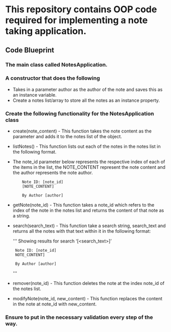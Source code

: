 # This repository contains OOP code required for implementing a note taking application.

## Code Blueprint

### The main class called NotesApplication.

### A constructor that does the following
* Takes in a parameter author as the author of the note and saves this as an instance variable.
* Create a notes list/array to store all the notes as an instance property.

### Create the following functionality for the NotesApplication class

* create(note_content) - This function takes the note content as the parameter and adds it to the notes list of the object.
* listNotes() - This function lists out each of the notes in the notes list in the following format. 
* The note_id parameter below represents the respective index of each of the items in the list, the NOTE_CONTENT represent the note content and the author represents the note author.
	
	```
		Note ID: [note_id]
	    [NOTE_CONTENT]

	    By Author [author]
	```
						  
* getNote(note_id) - This function takes a note_id which refers to the index of the note in the notes list and returns the content of that note as a string.
* search(search_text) - This function take a search string, search_text and returns all the notes with that text within it in the following format:

	'''
	   Showing results for search ‘[<search_text>]’

	   Note ID: [note_id]
	   NOTE_CONTENT]

	   By Author [author]
	'''					 
						 
* remover(note_id) - This function deletes the note at the index note_id of the notes list.
* modifyNote(note_id, new_content) - This function replaces the content in the note at note_id with new_content.

### Ensure to put in the necessary validation every step of the way.


